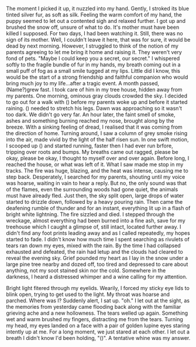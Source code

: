  The moment I picked it up, it nuzzled into my hand. Gently, I stroked its blue tinted silver fur, as soft as silk. Feeling the warm comfort of my hand, the puppy seemed to let out a contented sigh and relaxed further. I got up and brushed the snow off, unsure of what to do. It's mother must have been killed I supposed. For two days, I had been watching it. Still, there was no sign of its mother. Well, I couldn't leave it here, that was for sure, it would be dead by next morning. However, I struggled to think of the notion of my parents agreeing to let me bring it home and raising it. They weren't very fond of pets. "Maybe I could keep you a secret, our secret." I whispered softly to the fragile bundle of fur in my hands, my breath coming out in a small puff of fog as a small smile tugged at my lips.
Little did I know, this would be the start of a strong friendship and faithful companion who would bring much joy to my life...after a tragic event.
A month passed, (Name?)grew fast. I took care of him in my tree house, hidden away from my parents. 
One morning, ominous gray clouds crowded the sky. I decided to go out for a walk with () before my parents woke up and before it started raining. () needed to stretch his legs. Dawn was approaching so it wasn't too dark. We didn't go very far. An hour later, the faint smell of smoke, ashes and something burning reached my nose, brought along by the breeze. With a sinking feeling of dread, I realised that it was coming from the direction of home. Turning around, I saw a column of grey smoke rising into the air, made vivid by the light of the half risen sun. In one swift motion, I scooped up () and started running, faster then I had ever run brfore, tripping over roots and bumps. My breaths came out ragged, please be okay, please be okay, I thought to myself over and over again.
Before long, I reached the house, or what was left of it. What I saw made me stop in my tracks. The fire was huge, blazing, and the heat was intense, causing me to step back. Desperately, I searched for my parents, shouting until my voice was hoarse, waiting in vain to hear a reply. But no, the only sound was that of the flames, even the surrounding woods had gone quiet, the animals must have already fled. Just then, the sky split open, large drops of water started to drizzle down, followed by a heavy pouring rain. Then came the deafening rumble of thunder and for an instant, everything lit up in a flash of bright white lightning. The fire sizzled and died. I stepped through the wreckage, almost everything had been burned into a fine ash, save for my treehouse which I caught a glimpse of, still intact, located further away. I didn't find any foot prints leading away and as I called repeatedly, my hopes started to fade. I didn't know how much time I spent searching as rivulets of tears ran down my eyes, mixed with the rain. By the time I had collapsed exhausted and defeated, the rain had letup and the clouds had cleared to reveal the evening sky. Grief pounded my heart as I lay in the snow under a large pine tree nearby and dozed off, too tired and depressed to care about anything, not my soot stained skin nor the cold.
Somewhere in the darkness, I heard a distressed whimper and a wine calling for my attention.

  Bright light fitered through my eyelids. Wearily, I forced my sticky eye lids to blink open, trying to get used to the light. My throat was hoarse and parched. Where was I? Suddenly alert, I sat up. "oh." I let out at the sight, as the memories from yesterday came flooding back along with the familiar grieving ache and a new hollowness. The tears welled up again. Something wet and warm brushed my fingers, distracting me from the tears. Turning my head, my eyes landed on a face with a pair of golden lupine eyes staring intently up at me. For a long moment, we just stared at each other. I let out a breath I didn't know I'd been holding, "()". A tentative whine was my answer.

